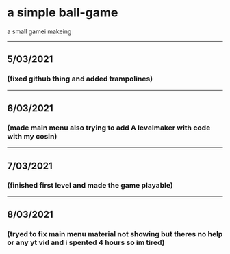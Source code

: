 # a simple ball-game
 a small gamei makeing



___
## 5/03/2021
### (fixed github thing and added trampolines)









___
## 6/03/2021
### (made main menu also  trying to add A levelmaker with code with my cosin)




___
## 7/03/2021
### (finished first level and  made the game playable)



___
## 8/03/2021
### (tryed to fix main menu material not showing but theres no help or any yt vid and i spented 4 hours so im tired)